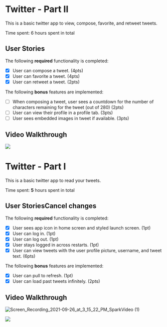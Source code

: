 # Twitter - Part II

This is a basic twitter app to view, compose, favorite, and retweet tweets.

Time spent: 6 hours spent in total

## User Stories

The following **required** functionality is completed:

- [x] User can compose a tweet. (4pts)
- [x] User can favorite a tweet. (4pts)
- [x] User can retweet a tweet. (2pts)

The following **bonus** features are implemented:

- [ ] When composing a tweet, user sees a countdown for the number of characters remaining for the tweet (out of 280) (2pts)
- [ ] User can view their profile in a profile tab. (3pts)
- [ ] User sees embedded images in tweet if available. (3pts)

## Video Walkthrough

![](https://i.imgur.com/OpgT0EI.gif)


# Twitter - Part I

This is a basic twitter app to read your tweets.

Time spent: **5** hours spent in total

## User StoriesCancel changes

The following **required** functionality is completed:

- [x] User sees app icon in home screen and styled launch screen. (1pt)
- [x] User can log in. (1pt)
- [x] User can log out. (1pt)
- [x] User stays logged in across restarts. (1pt)
- [x] User can view tweets with the user profile picture, username, and tweet text. (6pts)

The following **bonus** features are implemented:

- [x] User can pull to refresh. (1pt)
- [x] User can load past tweets infinitely. (2pts)

## Video Walkthrough
![Screen_Recording_2021-09-26_at_3_15_22_PM_SparkVideo (1)](https://user-images.githubusercontent.com/82347440/134821712-f7261357-03e6-42d4-93ff-47a8d730ba23.gif)



![](https://i.imgur.com/hPFPqBm.gif)





